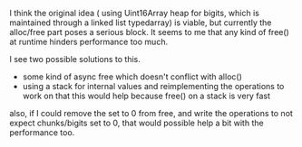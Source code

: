 I think the original idea ( using Uint16Array heap for bigits, which is maintained through a linked list typedarray) is viable, but currently the alloc/free part poses a serious block. It seems to me that any kind of free() at runtime hinders performance too much. 

I see two possible solutions to this.

- some kind of async free which doesn't conflict with alloc()
- using a stack for internal values and reimplementing the operations to work on that
  this would help because free() on a stack is very fast


also, if I could remove the set to 0 from free, and write the operations to not expect chunks/bigits set to 0, that would possible help a bit with the performance too.
